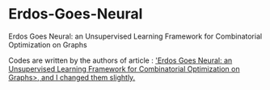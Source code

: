 # Erdos-Goes-Neural
Erdos Goes Neural: an Unsupervised Learning Framework for Combinatorial Optimization on Graphs 

Codes are written by the authors of article  : <A target="_blank" href='https://neurips.cc/virtual/2020/public/poster_49f85a9ed090b20c8bed85a5923c669f.html'>'Erdos Goes Neural: an Unsupervised Learning Framework for Combinatorial Optimization on Graphs>, and I changed them slightly.
